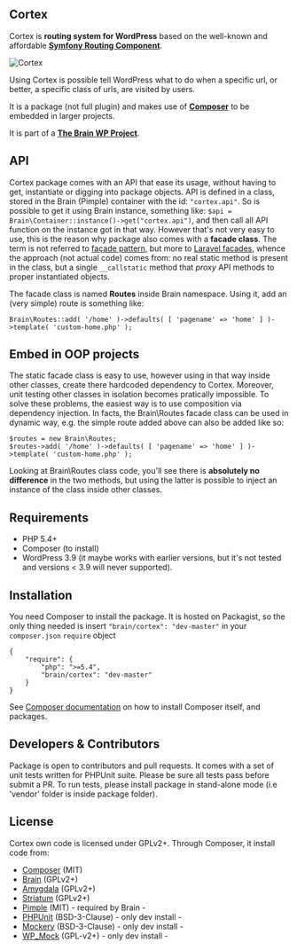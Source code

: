 ## Cortex ##

Cortex is **routing system for WordPress** based on the well-known and affordable [**Symfony Routing Component**][1].

![Cortex][2]

Using Cortex is possible tell WordPress what to do when a specific url, or better, a specific class of urls, are visited by users.

It is a package (not full plugin) and makes use of [**Composer**][3] to be embedded in larger projects.

It is part of a [**The Brain WP Project**][4].

API
---

Cortex package comes with an API that ease its usage, without having to get, instantiate or digging into package objects. API is defined in a class, stored in the Brain (Pimple) container with the id: `"cortex.api"`. So is possible to get it using Brain instance, something like: `$api = Brain\Container::instance()->get("cortex.api")`, and then call all API function on the instance got in that way. However that's not very easy to use, this is the reason why package also comes with a **facade class**. The term is not referred to [façade pattern][5], but more to [Laravel facades][6], whence the approach (not actual code) comes from: no real static method is present in the class, but a single `__callstatic` method that *proxy* API methods to proper instantiated objects.

The facade class is named **Routes** inside Brain namespace. Using it, add an (very simple) route is something like:

    Brain\Routes::add( '/home' )->defaults( [ 'pagename' => 'home' ] )->template( 'custom-home.php' );


Embed in OOP projects
---------------------

The static facade class is easy to use, however using in that way inside other classes, create there hardcoded dependency to Cortex. Moreover, unit testing other classes in isolation becomes pratically impossible. To solve these problems, the easiest way is to use composition via dependency injection. In facts, the Brain\Routes facade class can be used in dynamic way, e.g. the simple route added above can also be added like so:

    $routes = new Brain\Routes;
    $routes->add( '/home' )->defaults( [ 'pagename' => 'home' ] )->template( 'custom-home.php' );

Looking at Brain\Routes class code, you'll see there is **absolutely no difference** in the two methods, but using the latter is possible to inject an instance of the class inside other classes.

Requirements
------------

 - PHP 5.4+
 - Composer (to install)
 - WordPress 3.9 (it maybe works with earlier versions, but it's not tested and versions < 3.9 will never supported).

Installation
------------

You need Composer to install the package. It is hosted on Packagist, so the only thing needed is insert `"brain/cortex": "dev-master"` in your `composer.json` `require` object

    {
        "require": {
            "php": ">=5.4",
            "brain/cortex": "dev-master"
        }
    }

See [Composer documentation][7] on how to install Composer itself, and packages. 

Developers & Contributors
-------------------------

Package is open to contributors and pull requests. It comes with a set of unit tests written for PHPUnit suite. Please be sure all tests pass before submit a PR. To run tests, please install package in stand-alone mode (i.e 'vendor' folder is inside package folder).

License
-------
Cortex own code is licensed under GPLv2+. Through Composer, it install code from:

 - [Composer][8] (MIT)
 - [Brain][9] (GPLv2+)
 - [Amygdala][10] (GPLv2+)
 - [Striatum][11] (GPLv2+)
 - [Pimple][12] (MIT) - required by Brain -
 - [PHPUnit][13] (BSD-3-Clause) - only dev install -
 - [Mockery][14] (BSD-3-Clause) - only dev install -
 - [WP_Mock][15] (GPL-v2+) - only dev install -


  [1]: http://symfony.com/doc/current/components/routing/introduction.html
  [2]: https://googledrive.com/host/0Bxo4bHbWEkMscmJNYkx6YXctaWM/cortex.png
  [3]: https://getcomposer.org/
  [4]: http://giuseppe-mazzapica.github.io/Brain/
  [5]: http://en.wikipedia.org/wiki/Facade_pattern
  [6]: http://laravel.com/docs/facades
  [7]: https://getcomposer.org/doc/
  [8]: https://getcomposer.org/
  [9]: https://github.com/Giuseppe-Mazzapica/Brain
  [10]: https://github.com/Giuseppe-Mazzapica/Amygdala
  [11]: https://github.com/Giuseppe-Mazzapica/Striatum
  [12]: http://pimple.sensiolabs.org/
  [13]: http://phpunit.de/
  [14]: https://github.com/padraic/mockery
  [15]: https://github.com/10up/wp_mock